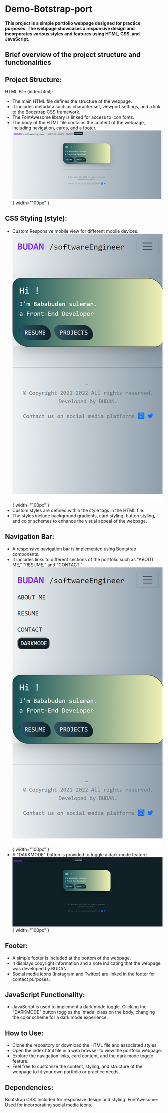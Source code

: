 # Demo-Botstrap-port

#### This project is a simple portfolio webpage designed for practice purposes. The webpage showcases a responsive design and incorporates various styles and features using HTML, CSS, and JavaScript.

##  Brief overview of the project structure and functionalities



## Project Structure:

 HTML File (index.html):

- The main HTML file defines the structure of the webpage.
- It includes metadata such as character set, viewport settings, and a link to the Bootstrap CSS framework.
- The FontAwesome library is linked for access to icon fonts.
- The body of the HTML file contains the content of the webpage, including navigation, cards, and a footer.
![Local Image](images/Fullpage.png){ width="100px" }
## CSS Styling (style):
- Custom Responsive mobile view for different mobile devices.
![Local Image](images/Mobileview.png){ width="100px" }
- Custom styles are defined within the style tags in the HTML file.
- The styles include background gradients, card styling, button styling, and color schemes to enhance the visual appeal of the webpage.

## Navigation Bar:

- A responsive navigation bar is implemented using Bootstrap components.
- It includes links to different sections of the portfolio such as "ABOUT ME," "RESUME," and "CONTACT."
![Local Image](images/Navigation.png){ width="100px" }
- A "DARKMODE" button is provided to toggle a dark mode feature.
![Local Image](images/Darkmode.png){ width="100px" }
## Footer:

- A simple footer is included at the bottom of the webpage.
- It displays copyright information and a note indicating that the webpage was developed by BUDAN.
- Social media icons (Instagram and Twitter) are linked in the footer for contact purposes.

## JavaScript Functionality:

- JavaScript is used to implement a dark mode toggle. Clicking the "DARKMODE" button toggles the 'made' class on the body, changing the color scheme for a dark mode experience.


## How to Use:
- Clone the repository or download the HTML file and associated styles.
- Open the index.html file in a web browser to view the portfolio webpage.
- Explore the navigation links, card content, and the dark mode toggle feature.
- Feel free to customize the content, styling, and structure of the webpage to fit your own portfolio or practice needs.

## Dependencies:
Bootstrap CSS: Included for responsive design and styling.
FontAwesome: Used for incorporating social media icons.